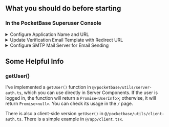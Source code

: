## What you should do before starting

### In the PocketBase Superuser Console

<details>
<summary>Configure Application Name and URL</summary>

Go to `Settings` > `Application`, set your `Application name` and `Application URL`.

The `Application URL` should be your Next.js URL, like `http://localhost:3000` for local development.

</details>

<details>
<summary>Update Verification Email Template with Redirect URL</summary>

Go to `Collections` > `users`, click the `Edit collection` button.

Then, `Options` > `Default Verification email template`.

Replace the URL with `{APP_URL}/api/auth/confirm-verification?token={TOKEN}`.

This enables the email link to redirect to your custom verification logic.

</details>

<details>
<summary>Configure SMTP Mail Server for Email Sending</summary>

You should configure an SMTP mail server so that PocketBase can send emails. Although it can send emails without SMTP, it uses the `sendmail` command to do so, which might fail on some systems like Windows.

> Depending on your configured mail settings (`Dashboard` > `Settings` > `Mail settings`) it will use the `sendmail` command or a SMTP client. (from PocketBase docs)

Go to `Settings` > `Mail settings`, toggle `Use SMTP mail server`, and fill in the necessary information.

After saving changes, click `Send test email`. Remember to select `OTP` instead of the default `Verification` because it will fail to send the verification email if there's no user with that email in the database. (You've just set up PocketBase, so the database is empty.)

If you can receive the email, everything is set up correctly. You can start developing.

</details>

## Some Helpful Info

### getUser()

I've implemented a `getUser()` function in `@/pocketbase/utils/server-auth.ts`, which you can use directly in Server Components. If the user is logged in, the function will return a `Promise<UserInfo>`; otherwise, it will return `Promise<null>`. You can check its usage in the `/` page.

There is also a client-side version `getUser()` in `@/pocketbase/utils/client-auth.ts`. There is a simple example in `@/app/client.tsx`.